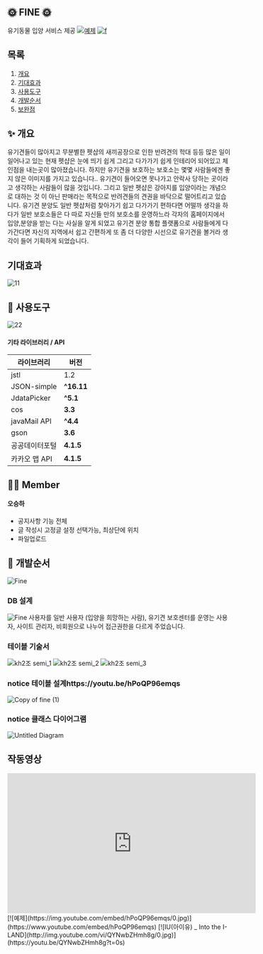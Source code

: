 ## 🌞 FINE 🌞
유기동물 입양 서비스 제공
[![예제](https://img.youtube.com/embed/hPoQP96emqs/0.jpg)](https://www.youtube.com/embed/hPoQP96emqs) 
[![f](http://img.youtube.com/vi/QYNwbZHmh8g/0.jpg)](https://youtu.be/QYNwbZHmh8g?t=0s) 

## 목록 
1. [개요](#개요)
2. [기대효과](#기대효과)
3. [사용도구](#-사용도구)
4. [개발순서](#-개발순서)
5. [보완점](#-보완점)

##  ✨ 개요
유기견들이 많아지고 무분별한 펫샵의 새끼공장으로 인한 반려견의 학대 등등 많은 일이 일어나고 있는 현재 펫샵은 눈에 띄기 쉽게 그리고 다가가기 쉽게 인테리어 되어있고 체인점을 내는곳이 많아졌습니다. 
하지만 유기견을 보호하는 보호소는 몇몇 사람들에겐 좋지 않은 이미지를 가지고 있습니다.. 유기견이 들어오면 못나가고 안락사 당하는 곳이라고 생각하는 사람들이 많을 것입니다. 그리고 일반 펫샵은 강아지를 입양이라는 개념으로 대하는 것 이 아닌 판매라는 목적으로 반려견들의 견권을 바닥으로 떨어트리고 있습니다.
유기견 분양도 일반 펫샵처럼 찾아가기 쉽고 다가가기 편하다면 어떨까 생각을 하다가 일반 보호소들은 다 따로 자신들 만의 보호소를 운영하느라 각자의 홈페이지에서 입양,분양을 받는 다는 사실을 알게 되었고 유기견 분양 통합 플랫폼으로 사람들에게 다가간다면 자신의 지역에서 쉽고 간편하게 또 좀 더 다양한 시선으로 유기견을 볼거라 생각이 들어 기획하게 되었습니다.
## 기대효과
![11](https://user-images.githubusercontent.com/69295153/106466895-43a05e00-64df-11eb-8310-cacb2e494dfa.PNG)

##  🔧 사용도구
![22](https://user-images.githubusercontent.com/69295153/106466899-44d18b00-64df-11eb-9144-ca27739c153f.PNG)

#### 기타 라이브러리 / API

| 라이브러리                      | 버전       |
| ------------------------------ | ---------- |
| jstl                           | 1.2        |
| JSON-simple                    | **^16.11** |
| JdataPicker                    | **^5.1**   |
| cos                            | **3.3**    |
| javaMail API                   | **^4.4**   |
| gson                           | **3.6**    |
| 공공데이터포털                  | **4.1.5**  |
| 카카오 맵 API                  | **4.1.5**  |


## 👩‍💻 Member 

#### 오승하
- 공지사항 기능 전체
- 글 작성시 고정글 설정 선택가능, 최상단에 위치
- 파일업로드


##  🔧 개발순서
![Fine](https://user-images.githubusercontent.com/69295153/106555996-fa452280-6561-11eb-8402-275fefdcea22.jpg)

### DB 설계
![Fine](https://user-images.githubusercontent.com/69295153/106556224-6a53a880-6562-11eb-9067-943cb968e624.png)
사용자를 일반 사용자 (입양을 희망하는 사람), 유기견 보호센터를 운영는 사용자, 사이트 관리자, 비회원으로 나누어 접근권한을 다르게 주었습니다. 

### 테이블 기술서
![kh2조 semi_1](https://user-images.githubusercontent.com/69295153/106628659-6143f500-65bd-11eb-9410-fb32a3e1f782.jpg)
![kh2조 semi_2](https://user-images.githubusercontent.com/69295153/106628663-62752200-65bd-11eb-9b1d-0021e40a35b1.jpg)
![kh2조 semi_3](https://user-images.githubusercontent.com/69295153/106628665-630db880-65bd-11eb-9f7b-77147828e2a9.jpg)

### notice 테이블 설계https://youtu.be/hPoQP96emqs
![Copy of fine (1)](https://user-images.githubusercontent.com/69295153/106625198-cdbcf500-65b9-11eb-8d8d-5b2bf0f4b582.png)

### notice 클래스 다이어그램
![Untitled Diagram](https://user-images.githubusercontent.com/69295153/106564533-ae4daa00-6570-11eb-8ce7-e412ecd999c2.png)


## 작동영상
<iframe width="560" height="315" src="https://www.youtube.com/embed/hPoQP96emqs" frameborder="0" allow="accelerometer; autoplay; clipboard-write; encrypted-media; gyroscope; picture-in-picture" allowfullscreen></iframe>
[![예제](https://img.youtube.com/embed/hPoQP96emqs/0.jpg)](https://www.youtube.com/embed/hPoQP96emqs) 
[![IU(아이유) _ Into the I-LAND](http://img.youtube.com/vi/QYNwbZHmh8g/0.jpg)](https://youtu.be/QYNwbZHmh8g?t=0s) 

